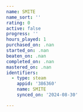 ```yaml
---
name: SMITE
name_sort: ''
rating: 0
active: false
progress: ''
hours_played: 1
purchased_on: .nan
started_on: .nan
beaten_on: .nan
completed_on: .nan
mastered_on: .nan
identifiers:
  - type: steam
    appid: '386360'
    name: SMITE
    synced_on: '2024-08-30'

---
```


